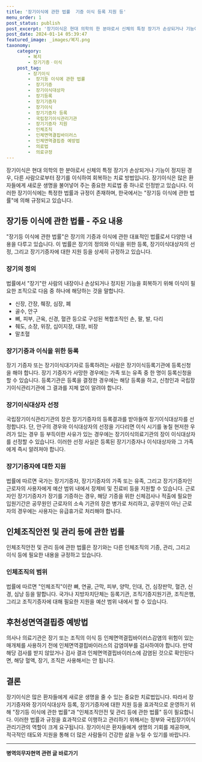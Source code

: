 ```yaml
---
title: '장기이식에 관한 법률  기증 이식 등록 지원 등'
menu_order: 1
post_status: publish
post_excerpt: '장기이식은 현대 의학의 한 분야로서 신체의 특정 장기가 손상되거나 기능이 정지된 경우, 다른 사람으로부터 장기를 이식하여 회복하는 치료 방법입니다. 장기이식은 많은 환자들에게 새로운 생명을 불어넣어 주는 중요한 치료법 중 하나로 인정받고 있습니다. 이러한 장기이식에는 특정한 법률과 규정이 존재하며, 한국에서는  장기등 이식에 관한 법률 에 의해 규정되고 있습니다.'
post_date: 2024-01-14 05:39:47
featured_image: _images/복지.png
taxonomy:
    category:
        - 복지
        - 장기기증ㆍ이식
    post_tag:
        - 장기이식
        -  장기등 이식에 관한 법률
        -  장기기증
        -  장기이식대상자
        -  장기등록
        -  장기기증자
        -  장기이식
        -  장기기증자 등록
        -  국립장기이식관리기관
        -  장기기증자 지원
        -  인체조직
        -  인체면역결핍바이러스
        -  인체면역결핍증 예방법
        -  의료법
        -  의료규정
---
```



장기이식은 현대 의학의 한 분야로서 신체의 특정 장기가 손상되거나 기능이 정지된 경우, 다른 사람으로부터 장기를 이식하여 회복하는 치료 방법입니다. 장기이식은 많은 환자들에게 새로운 생명을 불어넣어 주는 중요한 치료법 중 하나로 인정받고 있습니다. 이러한 장기이식에는 특정한 법률과 규정이 존재하며, 한국에서는 "장기등 이식에 관한 법률"에 의해 규정되고 있습니다.

## 장기등 이식에 관한 법률 - 주요 내용

"장기등 이식에 관한 법률"은 장기의 기증과 이식에 관한 대표적인 법률로서 다양한 내용을 다루고 있습니다. 이 법률은 장기의 정의와 이식을 위한 등록, 장기이식대상자의 선정, 그리고 장기기증자에 대한 지원 등을 상세히 규정하고 있습니다.

### 장기의 정의

법률에서 "장기"란 사람의 내장이나 손상되거나 정지된 기능을 회복하기 위해 이식이 필요한 조직으로 다음 중 하나에 해당하는 것을 말합니다.

- 신장, 간장, 췌장, 심장, 폐
- 골수, 안구
- 뼈, 피부, 근육, 신경, 혈관 등으로 구성된 복합조직인 손, 팔, 발, 다리
- 췌도, 소장, 위장, 십이지장, 대장, 비장
- 말초혈

### 장기기증과 이식을 위한 등록

장기 기증자 또는 장기이식대기자로 등록하려는 사람은 장기이식등록기관에 등록신청을 해야 합니다. 장기 기증자가 사망한 경우에는 가족 또는 유족 중 한 명이 등록신청을 할 수 있습니다. 등록기관은 등록을 결정한 경우에는 해당 등록을 하고, 신청인과 국립장기이식관리기관에 그 결과를 지체 없이 알려야 합니다.

### 장기이식대상자 선정

국립장기이식관리기관의 장은 장기기증자의 등록결과를 받아들여 장기이식대상자를 선정합니다. 단, 안구의 경우와 이식대상자의 선정을 기다리면 이식 시기를 놓칠 현저한 우려가 있는 경우 등 부득이한 사유가 있는 경우에는 장기이식의료기관의 장이 이식대상자를 선정할 수 있습니다. 이러한 선정 사실은 등록된 장기기증자나 이식대상자와 그 가족에게 즉시 알려져야 합니다.

### 장기기증자에 대한 지원

법률에 따르면 국가는 장기기증자, 장기기증자의 가족 또는 유족, 그리고 장기기증자인 근로자의 사용자에게 예산 범위 내에서 장제비 및 진료비 등을 지원할 수 있습니다. 근로자인 장기기증자가 장기를 기증하는 경우, 해당 기증을 위한 신체검사나 적출에 필요한 입원기간은 공무원인 근로자의 소속 기관의 장은 병가로 처리하고, 공무원이 아닌 근로자의 경우에는 사용자는 유급휴가로 처리해야 합니다.

## 인체조직안전 및 관리 등에 관한 법률

인체조직안전 및 관리 등에 관한 법률은 장기와는 다른 인체조직의 기증, 관리, 그리고 이식 등에 필요한 내용을 규정하고 있습니다.

### 인체조직의 범위

법률에 따르면 "인체조직"이란 뼈, 연골, 근막, 피부, 양막, 인대, 건, 심장판막, 혈관, 신경, 심낭 등을 말합니다. 국가나 지방자치단체는 등록기관, 조직기증지원기관, 조직은행, 그리고 조직기증자에 대해 필요한 지원을 예산 범위 내에서 할 수 있습니다.

## 후천성면역결핍증 예방법

의사나 의료기관은 장기 또는 조직의 이식 등 인체면역결핍바이러스감염의 위험이 있는 매개체를 사용하기 전에 인체면역결핍바이러스의 감염여부를 검사하여야 합니다. 만약 해당 검사를 받지 않았거나 검사 결과 인체면역결핍바이러스에 감염된 것으로 확인된다면, 해당 혈액, 장기, 조직은 사용해서는 안 됩니다.

## 결론

장기이식은 많은 환자들에게 새로운 생명을 줄 수 있는 중요한 치료법입니다. 따라서 장기기증자와 장기이식대상자 등록, 장기기증자에 대한 지원 등을 효과적으로 운영하기 위해 "장기등 이식에 관한 법률"과 "인체조직안전 및 관리 등에 관한 법률" 등이 필요합니다. 이러한 법률과 규정을 효과적으로 이행하고 관리하기 위해서는 정부와 국립장기이식관리기관의 역할이 크게 요구됩니다. 장기이식은 환자들에게 생명의 기회를 제공하며, 적극적인 태도와 지원을 통해 더 많은 사람들이 건강한 삶을 누릴 수 있기를 바랍니다.
<!-- wp:separator -->
<hr class="wp-block-separator has-alpha-channel-opacity"/>
<!-- /wp:separator -->

<!-- wp:group {"backgroundColor":"base","layout":{"type":"constrained"}} -->
<div class="wp-block-group has-base-background-color has-background"><!-- wp:paragraph {"align":"center","fontSize":"medium"} -->
<p class="has-text-align-center has-large-font-size"><strong>병역의무자현역 관련 글 바로가기</strong></p>
<!-- /wp:paragraph -->


<!-- wp:latest-posts
{"categories":[{"id":9912,"count":19,"description":"","link":"https://uknowlaw.com/category/%eb%b3%91%ec%97%ad%ec%9d%98%eb%ac%b4%ec%9e%90%ed%98%84%ec%97%ad/","name":"병역의무자현역","slug":"병역의무자현역","taxonomy":"category","parent":0,"meta":[],"_links":{"self":[{"href":"https://uknowlaw.com/wp-json/wp/v2/categories/9912"}],"collection":[{"href":"https://uknowlaw.com/wp-json/wp/v2/categories"}],"about":[{"href":"https://uknowlaw.com/wp-json/wp/v2/taxonomies/category"}],"wp:post_type":[{"href":"https://uknowlaw.com/wp-json/wp/v2/posts?categories=9912"}],"curies":[{"name":"wp","href":"https://api.w.org/{rel}","templated":true}]}}],"postsToShow":100,"excerptLength":28,"postLayout":"grid","columns":2,"featuredImageAlign":"left","featuredImageSizeSlug":"large","fontSize":"small"} /--></div>
<!-- /wp:group -->